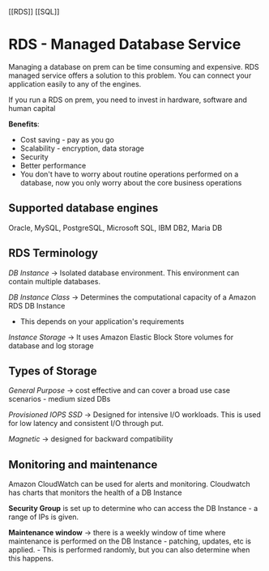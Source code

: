 [[RDS]] [[SQL]]

# RDS - Managed Database Service

Managing a database on prem can be time consuming and expensive. RDS managed service offers a solution to this problem. You can connect your application easily to any of the engines. 

If you run a RDS on prem, you need to invest in hardware, software and human capital

**Benefits**:
- Cost saving - pay as you go
- Scalability - encryption, data storage 
- Security 
- Better performance 
- You don't have to worry about routine operations performed on a database, now you only worry about the core business operations

## Supported database engines
Oracle, MySQL, PostgreSQL, Microsoft SQL, IBM DB2, Maria DB

## RDS Terminology
*DB Instance* -> Isolated database environment. This environment can contain multiple databases.

*DB Instance Class* -> Determines the computational capacity of a Amazon RDS DB Instance
- This depends on your application's requirements

*Instance Storage* -> It uses Amazon Elastic Block Store volumes for database and log storage 


## Types of Storage

*General Purpose* -> cost effective and can cover a broad use case scenarios - medium sized DBs

*Provisioned IOPS SSD* -> Designed for intensive I/O workloads. This is used for low latency and consistent I/O through put.

*Magnetic* -> designed for backward compatibility 

## Monitoring and maintenance 
Amazon CloudWatch can be used for alerts and monitoring. Cloudwatch has charts that monitors the health of a DB Instance 


**Security Group** is set up to determine who can access the DB Instance - a range of IPs is given. 

**Maintenance window** -> there is a weekly window of time where maintenance is performed on the DB Instance - patching, updates, etc is applied.
	- This is performed randomly, but you can also determine when this happens. 





